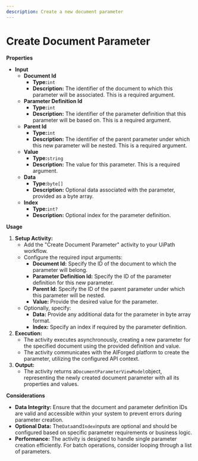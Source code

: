 ```yaml
---
description: Create a new document parameter
---
```


# Create Document Parameter

**Properties**

* **Input**
  * **Document Id**
    * **Type:**`int`
    * **Description:** The identifier of the document to which this parameter will be associated. This is a required argument.
  * **Parameter Definition Id**
    * **Type:**`int`
    * **Description:** The identifier of the parameter definition that this parameter will be based on. This is a required argument.
  * **Parent Id**
    * **Type:**`int`
    * **Description:** The identifier of the parent parameter under which this new parameter will be nested. This is a required argument.
  * **Value**
    * **Type:**`string`
    * **Description:** The value for this parameter. This is a required argument.
  * **Data**
    * **Type:**`byte[]`
    * **Description:** Optional data associated with the parameter, provided as a byte array.
  * **Index**
    * **Type:**`int?`
    * **Description:** Optional index for the parameter definition.

**Usage**

1. **Setup Activity:**
   * Add the "Create Document Parameter" activity to your UiPath workflow.
   * Configure the required input arguments:
     * **Document Id:** Specify the ID of the document to which the parameter will belong.
     * **Parameter Definition Id:** Specify the ID of the parameter definition for this new parameter.
     * **Parent Id:** Specify the ID of the parent parameter under which this parameter will be nested.
     * **Value:** Provide the desired value for the parameter.
   * Optionally, specify:
     * **Data:** Provide any additional data for the parameter in byte array format.
     * **Index:** Specify an index if required by the parameter definition.
2. **Execution:**
   * The activity executes asynchronously, creating a new parameter for the specified document using the provided definition and value.
   * The activity communicates with the AIForged platform to create the parameter, utilizing the configured API context.
3. **Output:**
   * The activity returns a`DocumentParameterViewModel`object, representing the newly created document parameter with all its properties and values.

**Considerations**

* **Data Integrity:** Ensure that the document and parameter definition IDs are valid and accessible within your system to prevent errors during parameter creation.
* **Optional Data:** The`Data`and`Index`inputs are optional and should be configured based on specific parameter requirements or business logic.
* **Performance:** The activity is designed to handle single parameter creation efficiently. For batch operations, consider looping through a list of parameters.

